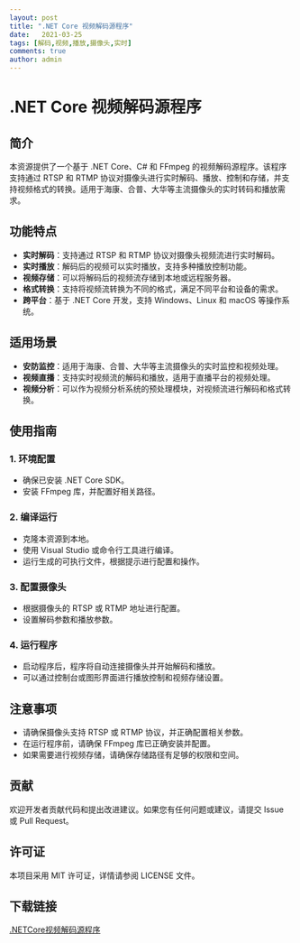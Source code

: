 ```yaml
---
layout: post
title: ".NET Core 视频解码源程序"
date:   2021-03-25
tags: [解码,视频,播放,摄像头,实时]
comments: true
author: admin
---
```

# .NET Core 视频解码源程序

## 简介

本资源提供了一个基于 .NET Core、C# 和 FFmpeg 的视频解码源程序。该程序支持通过 RTSP 和 RTMP 协议对摄像头进行实时解码、播放、控制和存储，并支持视频格式的转换。适用于海康、合普、大华等主流摄像头的实时转码和播放需求。

## 功能特点

- **实时解码**：支持通过 RTSP 和 RTMP 协议对摄像头视频流进行实时解码。
- **实时播放**：解码后的视频可以实时播放，支持多种播放控制功能。
- **视频存储**：可以将解码后的视频流存储到本地或远程服务器。
- **格式转换**：支持将视频流转换为不同的格式，满足不同平台和设备的需求。
- **跨平台**：基于 .NET Core 开发，支持 Windows、Linux 和 macOS 等操作系统。

## 适用场景

- **安防监控**：适用于海康、合普、大华等主流摄像头的实时监控和视频处理。
- **视频直播**：支持实时视频流的解码和播放，适用于直播平台的视频处理。
- **视频分析**：可以作为视频分析系统的预处理模块，对视频流进行解码和格式转换。

## 使用指南

### 1. 环境配置

- 确保已安装 .NET Core SDK。
- 安装 FFmpeg 库，并配置好相关路径。

### 2. 编译运行

- 克隆本资源到本地。
- 使用 Visual Studio 或命令行工具进行编译。
- 运行生成的可执行文件，根据提示进行配置和操作。

### 3. 配置摄像头

- 根据摄像头的 RTSP 或 RTMP 地址进行配置。
- 设置解码参数和播放参数。

### 4. 运行程序

- 启动程序后，程序将自动连接摄像头并开始解码和播放。
- 可以通过控制台或图形界面进行播放控制和视频存储设置。

## 注意事项

- 请确保摄像头支持 RTSP 或 RTMP 协议，并正确配置相关参数。
- 在运行程序前，请确保 FFmpeg 库已正确安装并配置。
- 如果需要进行视频存储，请确保存储路径有足够的权限和空间。

## 贡献

欢迎开发者贡献代码和提出改进建议。如果您有任何问题或建议，请提交 Issue 或 Pull Request。

## 许可证

本项目采用 MIT 许可证，详情请参阅 LICENSE 文件。

## 下载链接

[.NETCore视频解码源程序](https://pan.quark.cn/s/358c3eb7e1e5)